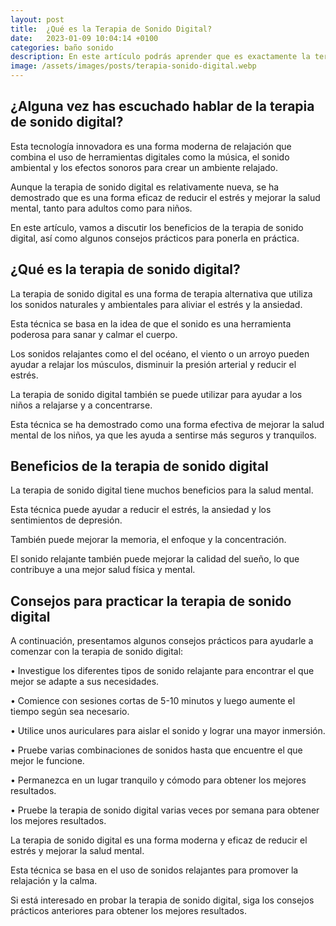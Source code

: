 ```yaml
---
layout: post
title:  ¿Qué es la Terapia de Sonido Digital?
date:   2023-01-09 10:04:14 +0100
categories: baño sonido
description: En este artículo podrás aprender que es exactamente la terapia de sonido digital
image: /assets/images/posts/terapia-sonido-digital.webp
---
```


## __¿Alguna vez has escuchado hablar de la terapia de sonido digital?__ 

Esta tecnología innovadora es una forma moderna de relajación que combina el uso de herramientas digitales como la música, el sonido ambiental y los efectos sonoros para crear un ambiente relajado. 

Aunque la terapia de sonido digital es relativamente nueva, se ha demostrado que es una forma eficaz de reducir el estrés y mejorar la salud mental, tanto para adultos como para niños. 

En este artículo, vamos a discutir los beneficios de la terapia de sonido digital, así como algunos consejos prácticos para ponerla en práctica. 

## __¿Qué es la terapia de sonido digital?__ 

La terapia de sonido digital es una forma de terapia alternativa que utiliza los sonidos naturales y ambientales para aliviar el estrés y la ansiedad. 

Esta técnica se basa en la idea de que el sonido es una herramienta poderosa para sanar y calmar el cuerpo. 

Los sonidos relajantes como el del océano, el viento o un arroyo pueden ayudar a relajar los músculos, disminuir la presión arterial y reducir el estrés. 

La terapia de sonido digital también se puede utilizar para ayudar a los niños a relajarse y a concentrarse. 

Esta técnica se ha demostrado como una forma efectiva de mejorar la salud mental de los niños, ya que les ayuda a sentirse más seguros y tranquilos. 

## __Beneficios de la terapia de sonido digital__ 

La terapia de sonido digital tiene muchos beneficios para la salud mental. 

Esta técnica puede ayudar a reducir el estrés, la ansiedad y los sentimientos de depresión. 

También puede mejorar la memoria, el enfoque y la concentración. 

El sonido relajante también puede mejorar la calidad del sueño, lo que contribuye a una mejor salud física y mental. 

## __Consejos para practicar la terapia de sonido digital__

A continuación, presentamos algunos consejos prácticos para ayudarle a comenzar con la terapia de sonido digital: 

• Investigue los diferentes tipos de sonido relajante para encontrar el que mejor se adapte a sus necesidades. 

• Comience con sesiones cortas de 5-10 minutos y luego aumente el tiempo según sea necesario. 

• Utilice unos auriculares para aislar el sonido y lograr una mayor inmersión. 

• Pruebe varias combinaciones de sonidos hasta que encuentre el que mejor le funcione. 

• Permanezca en un lugar tranquilo y cómodo para obtener los mejores resultados. 

• Pruebe la terapia de sonido digital varias veces por semana para obtener los mejores resultados. 

La terapia de sonido digital es una forma moderna y eficaz de reducir el estrés y mejorar la salud mental. 

Esta técnica se basa en el uso de sonidos relajantes para promover la relajación y la calma. 

Si está interesado en probar la terapia de sonido digital, siga los consejos prácticos anteriores para obtener los mejores resultados.
